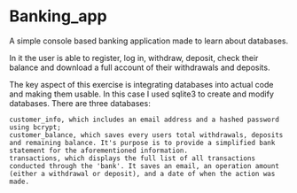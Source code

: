 # Banking_app

A simple console based banking application made to learn about databases.

In it the user is able to register, log in, withdraw, deposit, check their balance and download a full account of their withdrawals and deposits.

The key aspect of this exercise is integrating databases into actual code and making them usable. In this case I used sqlite3 to create and modify databases. There are three databases:

    customer_info, which includes an email address and a hashed password using bcrypt;
    customer_balance, which saves every users total withdrawals, deposits and remaining balance. It's purpose is to provide a simplified bank statement for the aforementioned information.
    transactions, which displays the full list of all transactions conducted through the 'bank'. It saves an email, an operation amount (either a withdrawal or deposit), and a date of when the action was made.
